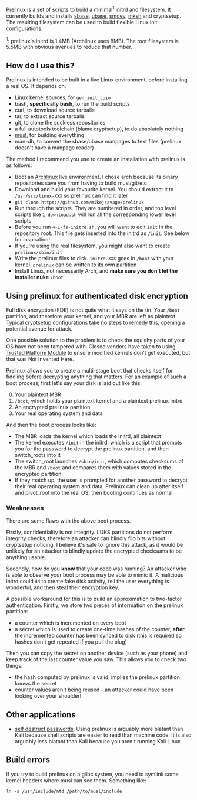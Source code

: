 [sbase]: http://tools.suckless.org/sbase
[ubase]: http://tools.suckless.org/ubase
[smdev]: http://git.suckless.org/smdev/
[mksh]: https://www.mirbsd.org/mksh.htm

Prelinux is a set of scripts to build a minimal<sup>1</sup> initrd and
filesystem. It currently builds and installs [sbase][sbase],
[ubase][ubase], [smdev][smdev], [mksh][mksh] and cryptsetup. The
resulting filesystem can be used to build flexible Linux init
configurations.

<sup>1</sup>: prelinux's initrd is 1.4MB (Archlinux uses 8MB). The root
filesystem is 5.5MB with obvious avenues to reduce that number.

How do I use this?
------------------

[musl]: http://www.musl-libc.org/
[arch]: https://www.archlinux.org/

Prelinux is intended to be built in a live Linux environment, before
installing a real OS. It depends on:

- Linux kernel sources, for `gen_init_cpio`
- bash, __specifically bash__, to run the build scripts
- curl, to download source tarballs
- tar, to extract source tarballs
- git, to clone the suckless repositories
- a full autotools toolchain (blame cryptsetup), to do absolutely
  nothing
- [musl][musl], for building everything
- man-db, to convert the sbase/ubase manpages to text files (prelinux
  doesn't have a manpage reader)

The method I recommend you use to create an installation with prelinux
is as follows:

- Boot an [Archlinux][arch] live environment. I chose arch because its
  binary repositories save you from having to build musl/git/etc
- Download and build your favourite kernel. You should extract it to
  `/usr/src/linux-XXX` so prelinux can find it later
- `git clone https://github.com/mikejsavage/prelinux`
- Run through the scripts. They are numbered in order, and top level
  scripts like `1-download.sh` will run all the corresponding lower
  level scripts
- Before you run `4-1-fs-initrd.sh`, you will want to edit `init` in the
  repository root. This file gets inserted into the initrd as
  `/init`. See below for inspiration!
- If you're using the real filesystem, you might also want to create
  `prelinux/sbin/init`
- Write the prelinux files to disk. `initrd-XXX` goes in `/boot` with
  your kernel, `prelinux` can be written to its own partition
- Install Linux, not necessarily Arch, and __make sure you don't let the
  installer nuke__ `/boot`


Using prelinux for authenticated disk encryption
------------------------------------------------

[TPM]: http://en.wikipedia.org/wiki/Trusted_Platform_Module

Full disk encryption (FDE) is not quite what it says on the tin. Your
`/boot` partition, and therefore your kernel, and your MBR are left as
plaintext. Typical cryptsetup configurations take no steps to remedy
this, opening a potential avenue for attack. 

One possible solution to the problem is to check the squishy parts of
your OS have not been tampered with. Closed vendors have taken to using
[Trusted Platform Module][TPM] to ensure modified kernels don't get
executed, but that was Not Invented Here.

Prelinux allows you to create a multi-stage boot that checks itself for
fiddling before decrypting anything that matters. For an example of such
a boot process, first let's say your disk is laid out like this:

0. Your plaintext MBR
1. `/boot`, which holds your plaintext kernel and a plaintext
   prelinux initrd
2. An encrypted prelinux partition
3. Your real operating system and data

And then the boot process looks like:

- The MBR loads the kernel which loads the initrd, all plaintext
- The kernel executes `/init` in the initrd, which is a script that
  prompts you for the password to decrypt the prelinux partition, and
  then switch_roots into it
- The switch_root launches `/sbin/init`, which computes checksums of the
  MBR and `/boot` and compares them with values stored in the encrypted
  partition
- If they match up, the user is prompted for another password to decrypt
  their real operating system and data. Prelinux can clean up after
  itself and pivot_root into the real OS, then booting continues as
  normal

### Weaknesses

There are some flaws with the above boot process.

Firstly, confidentiality is not integrity. LUKS partitions do not
perform integrity checks, therefore an attacker can blindly flip bits
without cryptsetup noticing. I believe it's safe to ignore this attack,
as it would be unlikely for an attacker to blindly update the encrypted
checksums to be anything usable.

Secondly, how do you __know__ that your code was running? An attacker
who is able to observe your boot process may be able to mimic it. A
malicious initrd could `dd` to create fake disk activity, tell the user
everything is wonderful, and then steal their encryption key.

A possible workaround for this is to build an approximation to
two-factor authentication. Firstly, we store two pieces of information
on the prelinux partition:

- a counter which is incremented on every boot
- a secret which is used to create one-time hashes of the counter,
  __after__ the incremented counter has been synced to disk (this is
  required so hashes don't get repeated if you pull the plug)

Then you can copy the secret on another device (such as your phone) and
keep track of the last counter value you saw. This allows you to check
two things:

- the hash computed by prelinux is valid, implies the prelinux partition
  knows the secret
- counter values aren't being reused - an attacker could have been
  looking over your shoulder!

Other applications
------------------

[kali]: https://www.kali.org/how-to/emergency-self-destruction-luks-kali/

- [self destruct passwords][kali]. Using prelinux is arguably more
  blatant than Kali because shell scripts are easier to read than
  machine code. It is also arguably less blatant than Kali because you
  aren't running Kali Linux


Build errors
------------

If you try to build prelinux on a glibc system, you need to symlink some
kernel headers where musl can see them. Something like:

	ln -s /usr/include/mtd /path/to/musl/include

